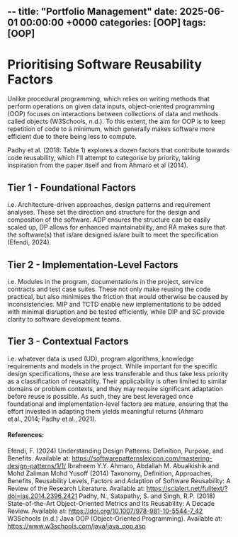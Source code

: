 --
title: "Portfolio Management"
date: 2025-06-01 00:00:00 +0000
categories: [OOP]
tags: [OOP]
---

# Prioritising Software Reusability Factors

Unlike procedural programming, which relies on writing methods that perform operations on given data inputs, object-oriented programming (OOP) focuses on interactions between collections of data and methods called objects (W3Schools, n.d.). To this extent, the aim for OOP is to keep repetition of code to a minimum, which generally makes software more efficient due to there being less to compute.

Padhy et al. (2018: Table 1) explores a dozen factors that contribute towards code reusability, which I'll attempt to categorise by priority, taking inspiration from the paper itself and from Ahmaro et al (2014).

## Tier 1 - Foundational Factors
i.e. Architecture-driven approaches, design patterns and requirement analyses.
These set the direction and structure for the design and composition of the software. ADP ensures the structure can be easily scaled up, DP allows for enhanced maintainability, and RA makes sure that the software(s) that is/are designed is/are built to meet the specification (Efendi, 2024).

## Tier 2 - Implementation-Level Factors
i.e. Modules in the program, documentations in the project, service contracts and test case suites.
These not only make reusing the code practical, but also minimises the friction that would otherwise be caused by inconsistencies. MIP and TCTD enable new implementations to be added with minimal disruption and be tested efficiently, while DIP and SC provide clarity to software development teams.

## Tier 3 - Contextual Factors
i.e. whatever data is used (UD), program algorithms, knowledge requirements and models in the project.
While important for the specific design specifications, these are less transferable and thus take less priority as a classification of reusability. Their applicability is often limited to similar domains or problem contexts, and they may require significant adaptation before reuse is possible. As such, they are best leveraged once foundational and implementation-level factors are mature, ensuring that the effort invested in adapting them yields meaningful returns (Ahmaro et al., 2014; Padhy et al., 2021).



#### References:
Efendi, F. (2024) Understanding Design Patterns: Definition, Purpose, and Benefits. Available at: https://softwarepatternslexicon.com/mastering-design-patterns/1/1/
Ibraheem Y.Y. Ahmaro, Abdallah M. Abualkishik and Mohd Zaliman Mohd Yusoff (2014) Taxonomy, Definition, Approaches, Benefits, Reusability Levels, Factors and Adaption of Software Reusability: A Review of the Research Literature. Available at: https://scialert.net/fulltext/?doi=jas.2014.2396.2421
Padhy, N., Satapathy, S. and Singh, R.P. (2018) State-of-the-Art Object-Oriented Metrics and Its Reusability: A Decade Review. Available at: https://doi.org/10.1007/978-981-10-5544-7_42
W3Schools (n.d.) Java OOP (Object-Oriented Programming). Available at: https://www.w3schools.com/java/java_oop.asp
